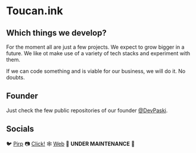 # Toucan.ink
## Which things we develop?
For the moment all are just a few projects. We expect to grow bigger in a future.
We like ot make use of a variety of tech stacks and experiment with them.

If we can code something and is viable for our business, we will do it. No doubts.

## Founder
Just check the few public repositories of our founder [@DevPaski](https://github.com/devpaski).

## Socials
🐦 [Pirp](https://x.com/toucan_ink)
📷 [Click!](https://instagram.com/toucan_ink)
🕸️ [Web](https://toucan.ink) 🚧 **UNDER MAINTENANCE** 🚧
